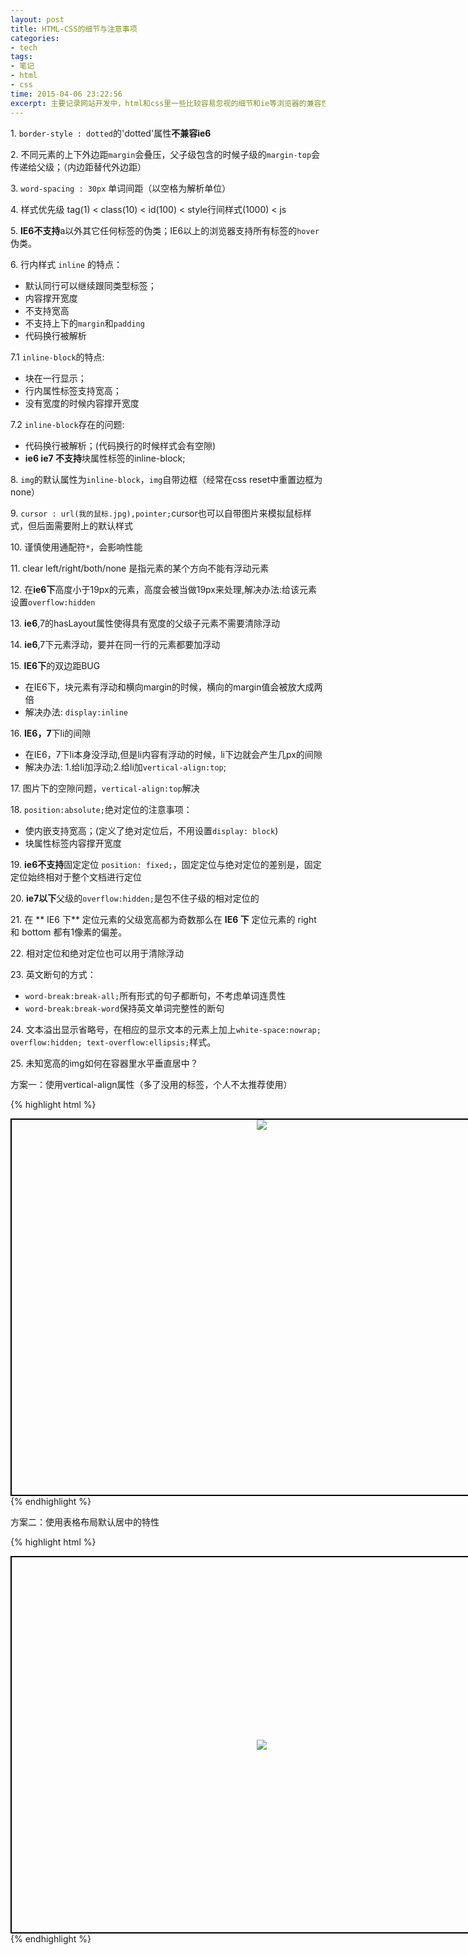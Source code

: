 ```yaml
---
layout: post
title: HTML-CSS的细节与注意事项
categories: 
- tech

tags: 
- 笔记
- html
- css

time: 2015-04-06 23:22:56
excerpt: 主要记录网站开发中，html和css里一些比较容易忽视的细节和ie等浏览器的兼容性问题

---
```


1\. `border-style : dotted`的'dotted'属性**不兼容ie6**

2\. 不同元素的上下外边距`margin`会叠压，父子级包含的时候子级的`margin-top`会传递给父级；（内边距替代外边距）

3\. `word-spacing : 30px` 单词间距（以空格为解析单位）

4\. 样式优先级  tag(1)  <  class(10)  <  id(100)  <  style行间样式(1000) < js

5\. **IE6不支持**a以外其它任何标签的伪类；IE6以上的浏览器支持所有标签的`hover`伪类。

6\. 行内样式 `inline` 的特点：

* 默认同行可以继续跟同类型标签；
* 内容撑开宽度
* 不支持宽高
* 不支持上下的`margin`和`padding`
* 代码换行被解析

7\.1 `inline-block`的特点:

* 块在一行显示；
* 行内属性标签支持宽高；
* 没有宽度的时候内容撑开宽度

7\.2 `inline-block`存在的问题:

* 代码换行被解析；(代码换行的时候样式会有空隙)
* **ie6 ie7 不支持**块属性标签的inline-block;

8\. `img`的默认属性为`inline-block`，`img`自带边框（经常在css reset中重置边框为 none）

9\. `cursor : url(我的鼠标.jpg),pointer;`cursor也可以自带图片来模拟鼠标样式，但后面需要附上的默认样式

10\. 谨慎使用通配符`*`，会影响性能

11\. clear left/right/both/none 是指元素的某个方向不能有浮动元素

12\. 在**ie6下**高度小于19px的元素，高度会被当做19px来处理,解决办法:给该元素设置`overflow:hidden`

13\. **ie6**,7的hasLayout属性使得具有宽度的父级子元素不需要清除浮动

14\. **ie6**,7下元素浮动，要并在同一行的元素都要加浮动

15\. **IE6下**的双边距BUG

* 在IE6下，块元素有浮动和横向margin的时候，横向的margin值会被放大成两倍
* 解决办法: `display:inline`

16\. **IE6，7**下li的间隙
    
* 在IE6，7下li本身没浮动,但是li内容有浮动的时候，li下边就会产生几px的间隙
* 解决办法: 1.给li加浮动;2.给li加`vertical-align:top`;
        
17\. 图片下的空隙问题，`vertical-align:top`解决

18\. `position:absolute;`绝对定位的注意事项：

* 使内嵌支持宽高；(定义了绝对定位后，不用设置`display: block`)
* 块属性标签内容撑开宽度

19\. **ie6不支持**固定定位 `position: fixed;`，固定定位与绝对定位的差别是，固定定位始终相对于整个文档进行定位

20\. **ie7以下**父级的`overflow:hidden;`是包不住子级的相对定位的

21\. 在 ** IE6 下** 定位元素的父级宽高都为奇数那么在 **IE6 下** 定位元素的 right 和 bottom 都有1像素的偏差。

22\. 相对定位和绝对定位也可以用于清除浮动

23\. 英文断句的方式：

* `word-break:break-all;`所有形式的句子都断句，不考虑单词连贯性
* `word-break:break-word`保持英文单词完整性的断句

24\. 文本溢出显示省略号，在相应的显示文本的元素上加上`white-space:nowrap; overflow:hidden; text-overflow:ellipsis;`样式。

25\. 未知宽高的img如何在容器里水平垂直居中？

方案一：使用vertical-align属性（多了没用的标签，个人不太推荐使用）

{% highlight html %}
<!DOCTYPE HTML>
<html>
<head>
<meta http-equiv="Content-Type" content="text/html; charset=utf-8">
<title>无标题文档</title>
<style>
.box{ width:800px;height:600px;border:2px solid #000; text-align:center;}
span{ display:inline-block; height:100%; vertical-align:middle;}
img{ vertical-align:middle;}
</style>
</head>
<body>
    <div class="box">
        <img src="bigptr.jpg" /><span></span>
    </div>
</body>
</html>
{% endhighlight %}

方案二：使用表格布局默认居中的特性

{% highlight html %}
<!DOCTYPE HTML>
<html>
<head>
<meta http-equiv="Content-Type" content="text/html; charset=utf-8">
<title>无标题文档</title>
<style>
.box{ width:800px;height:600px;border:2px solid #000;display:table;position:relative; overflow:hidden;}
span{ display:table-cell; text-align:center; vertical-align:middle;*position:absolute;left:50%;top:50%;}
img{ *position:relative; vertical-align:top;left:-50%;top:-50%;}
</style>
</head>
<body>
<div class="box">
    <span><img src="bigptr.jpg" /></span>
</div>
</body>
</html>
{% endhighlight %} 

